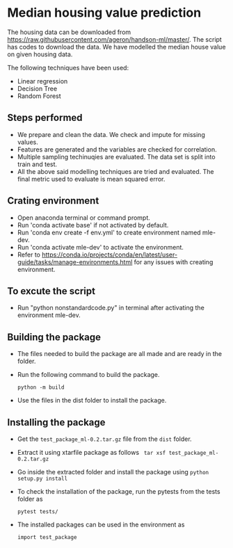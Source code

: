 # Median housing value prediction

The housing data can be downloaded from https://raw.githubusercontent.com/ageron/handson-ml/master/. The script has codes to download the data. We have modelled the median house value on given housing data.

The following techniques have been used:

- Linear regression
- Decision Tree
- Random Forest

## Steps performed

- We prepare and clean the data. We check and impute for missing values.
- Features are generated and the variables are checked for correlation.
- Multiple sampling techinuqies are evaluated. The data set is split into train and test.
- All the above said modelling techniques are tried and evaluated. The final metric used to evaluate is mean squared error.

## Crating environment

- Open anaconda terminal or command prompt.
- Run 'conda activate base' if not activated by default.
- Run 'conda env create -f env.yml' to create environment named mle-dev.
- Run 'conda activate mle-dev' to activate the environment.
- Refer to https://conda.io/projects/conda/en/latest/user-guide/tasks/manage-environments.html for any issues with creating environment.

## To excute the script

- Run "python nonstandardcode.py" in terminal after activating the environment mle-dev.

## Building the package

* The files needed to build the package are all made and are ready in the folder.
* Run the following command to build the package.

  `python -m build`
* Use the files in the dist folder to install the package.

## Installing the package

* Get the `test_package_ml-0.2.tar.gz` file from the `dist` folder.
* Extract it using xtarfile package as follows
  `	tar xsf test_package_ml-0.2.tar.gz`
* Go inside the extracted folder and install the package using
  `python setup.py install`
* To check the installation of the package, run the pytests from the tests folder as

  `pytest tests/`
* The installed packages can be used in the environment as

  `import test_package`
